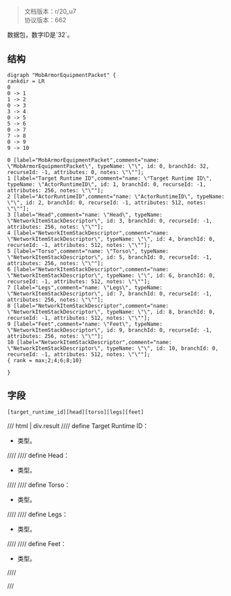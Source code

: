 # <!-- md:samp MobArmorEquipmentPacket -->

> 文档版本：r/20_u7<br/>协议版本：662

<!-- md:samp MobArmorEquipmentPacket -->数据包，数字ID是`32`。

## 结构

```viz
digraph "MobArmorEquipmentPacket" {
rankdir = LR
0
0 -> 1
1 -> 2
0 -> 3
3 -> 4
0 -> 5
5 -> 6
0 -> 7
7 -> 8
0 -> 9
9 -> 10

0 [label="MobArmorEquipmentPacket",comment="name: \"MobArmorEquipmentPacket\", typeName: \"\", id: 0, branchId: 32, recurseId: -1, attributes: 0, notes: \"\""];
1 [label="Target Runtime ID",comment="name: \"Target Runtime ID\", typeName: \"ActorRuntimeID\", id: 1, branchId: 0, recurseId: -1, attributes: 256, notes: \"\""];
2 [label="ActorRuntimeID",comment="name: \"ActorRuntimeID\", typeName: \"\", id: 2, branchId: 0, recurseId: -1, attributes: 512, notes: \"\""];
3 [label="Head",comment="name: \"Head\", typeName: \"NetworkItemStackDescriptor\", id: 3, branchId: 0, recurseId: -1, attributes: 256, notes: \"\""];
4 [label="NetworkItemStackDescriptor",comment="name: \"NetworkItemStackDescriptor\", typeName: \"\", id: 4, branchId: 0, recurseId: -1, attributes: 512, notes: \"\""];
5 [label="Torso",comment="name: \"Torso\", typeName: \"NetworkItemStackDescriptor\", id: 5, branchId: 0, recurseId: -1, attributes: 256, notes: \"\""];
6 [label="NetworkItemStackDescriptor",comment="name: \"NetworkItemStackDescriptor\", typeName: \"\", id: 6, branchId: 0, recurseId: -1, attributes: 512, notes: \"\""];
7 [label="Legs",comment="name: \"Legs\", typeName: \"NetworkItemStackDescriptor\", id: 7, branchId: 0, recurseId: -1, attributes: 256, notes: \"\""];
8 [label="NetworkItemStackDescriptor",comment="name: \"NetworkItemStackDescriptor\", typeName: \"\", id: 8, branchId: 0, recurseId: -1, attributes: 512, notes: \"\""];
9 [label="Feet",comment="name: \"Feet\", typeName: \"NetworkItemStackDescriptor\", id: 9, branchId: 0, recurseId: -1, attributes: 256, notes: \"\""];
10 [label="NetworkItemStackDescriptor",comment="name: \"NetworkItemStackDescriptor\", typeName: \"\", id: 10, branchId: 0, recurseId: -1, attributes: 512, notes: \"\""];
{ rank = max;2;4;6;8;10}

}

```

## 字段

```title='MobArmorEquipmentPacket'
[target_runtime_id][head][torso][legs][feet]
```

/// html | div.result
//// define
Target Runtime ID：[<!-- md:samp ActorRuntimeID -->](../types/actorruntimeid.md)

- <!-- md:samp ActorRuntimeID -->类型。


////
//// define
Head：[<!-- md:samp NetworkItemStackDescriptor -->](../types/networkitemstackdescriptor.md)

- <!-- md:samp NetworkItemStackDescriptor -->类型。


////
//// define
Torso：[<!-- md:samp NetworkItemStackDescriptor -->](../types/networkitemstackdescriptor.md)

- <!-- md:samp NetworkItemStackDescriptor -->类型。


////
//// define
Legs：[<!-- md:samp NetworkItemStackDescriptor -->](../types/networkitemstackdescriptor.md)

- <!-- md:samp NetworkItemStackDescriptor -->类型。


////
//// define
Feet：[<!-- md:samp NetworkItemStackDescriptor -->](../types/networkitemstackdescriptor.md)

- <!-- md:samp NetworkItemStackDescriptor -->类型。


////

///

